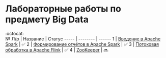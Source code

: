 # Лабораторные работы по предмету Big Data 
:octocat: <br/>
 № Л/р | Название | Статус
 ----- | -------- | ------
 1 | [Введение в Apache Spark](/L1/) | :white_check_mark:
 2 | [Формирование отчётов в Apache Spark](/L2/) | :white_check_mark:
 3 | [Потоковая обработка в Apache Flink](/L3/) | :white_check_mark:
 4 | [ZooKeeper](/L4/) | :soon:
